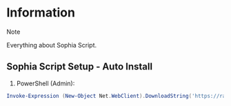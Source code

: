 # Information

> [!NOTE]
> Everything about Sophia Script.

## Sophia Script Setup - Auto Install

1. PowerShell (Admin):

```powershell
Invoke-Expression (New-Object Net.WebClient).DownloadString('https://raw.githubusercontent.com/ByKsTv/Everything/main/Windows/Sophia_Script/Download.ps1')

```
